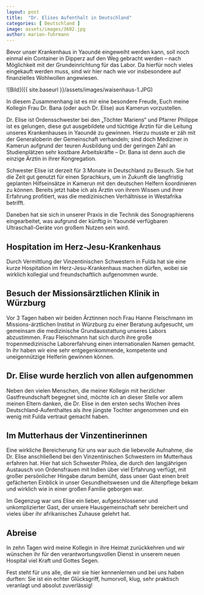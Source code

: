 ```yaml
---
layout: post
title:  "Dr. Elises Aufenthalt in Deutschland"
categories: [ Deutschland ]
image: assets/images/3602.jpg
author: marion-fuhrmann
---
```

Bevor unser Krankenhaus in Yaoundé eingeweiht werden kann, soll noch einmal ein Container in Dipperz auf den Weg gebracht werden – nach Möglichkeit mit der Grundeinrichtung für das Labor. Da hierfür noch vieles eingekauft werden muss, sind wir hier nach wie vor insbesondere auf finanzielles Wohlwollen angewiesen.

![Bild]({{ site.baseurl }}/assets/images/waisenhaus-1.JPG)

In diesem Zusammenhang ist es mir eine besondere Freude, Euch meine Kollegin Frau Dr. Bana (oder auch Dr. Elise) aus Kamerun vorzustellen.

Dr. Elise ist Ordensschwester bei den „Töchter Mariens“ und Pfarrer Philippe ist es gelungen, diese gut ausgebildete und tüchtige Ärztin für die Leitung unseres Krankenhauses in Yaoundé zu gewinnen. Hierzu musste er zäh mit der Generaloberin der Gemeinschaft verhandeln; sind doch Mediziner in Kamerun aufgrund der teuren Ausbildung und der geringen Zahl an Studienplätzen sehr kostbare Arbeitskräfte – Dr. Bana ist denn auch die einzige Ärztin in ihrer Kongregation.

Schwester Elise ist derzeit für 3 Monate in Deutschland zu Besuch. Sie hat die Zeit gut genutzt für einen Sprachkurs, um in Zukunft die langfristig geplanten Hilfseinsätze in Kamerun mit den deutschen Helfern koordinieren zu können. Bereits jetzt habe ich als Ärztin von ihrem Wissen und ihrer Erfahrung profitiert, was die medizinischen Verhältnisse in Westafrika betrifft.

Daneben hat sie sich in unserer Praxis in die Technik des Sonographierens eingearbeitet, was aufgrund der künftig in Yaoundé verfügbaren Ultraschall-Geräte von großem Nutzen sein wird.


## Hospitation im Herz-Jesu-Krankenhaus

Durch Vermittlung der Vinzentinischen Schwestern in Fulda hat sie eine kurze Hospitation im Herz-Jesu-Krankenhaus machen dürfen, wobei sie wirklich kollegial und freundschaftlich aufgenommen wurde.


## Besuch der Missionsärztlichen Klinik in Würzburg

Vor 3 Tagen haben wir beiden Ärztinnen noch Frau Hanne Fleischmann im Missions-ärztlichen Institut in Würzburg zu einer Beratung aufgesucht, um gemeinsam die medizinische Grundausstattung unseres Labors abzustimmen. Frau Fleischmann hat sich durch ihre große tropenmedizinische Laborerfahrung einen internationalen Namen gemacht. In ihr haben wir eine sehr entgegenkommende, kompetente und uneigennützige Helferin gewinnen können.


## Dr. Elise wurde herzlich von allen aufgenommen

Neben den vielen Menschen, die meiner Kollegin mit herzlicher Gastfreundschaft begegnet sind, möchte ich an dieser Stelle vor allem meinen Eltern danken, die Dr. Elise in den ersten sechs Wochen ihres Deutschland-Aufenthaltes als ihre jüngste Tochter angenommen und ein wenig mit Fulda vertraut gemacht haben.


## Im Mutterhaus der Vinzentinerinnen

Eine wirkliche Bereicherung für uns war auch die liebevolle Aufnahme, die Dr. Elise anschließend bei den Vinzentinischen Schwestern im Mutterhaus erfahren hat. Hier hat sich Schwester Philea, die durch den langjährigen Austausch von Ordensfrauen mit Indien über viel Erfahrung verfügt, mit großer persönlicher Hingabe darum bemüht, dass unser Gast einen breit gefächerten Einblick in unser Gesundheitswesen und die Altenpflege bekam und wirklich wie in einer großen Familie geborgen war.

Im Gegenzug war uns Elise ein lieber, aufgeschlossener und unkomplizierter Gast, der unsere Hausgemeinschaft sehr bereichert und vieles über ihr afrikanisches Zuhause gelehrt hat.


## Abreise

In zehn Tagen wird meine Kollegin in ihre Heimat zurückkehren und wir wünschen ihr für den verantwortungsvollen Dienst in unserem neuen Hospital viel Kraft und Gottes Segen.

Fest steht für uns alle, die wir sie hier kennenlernen und bei uns haben durften: Sie ist ein echter Glücksgriff, humorvoll, klug, sehr praktisch veranlagt und absolut zuverlässig!